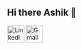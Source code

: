 ## Hi there Ashik 👋  
<a href="https://www.linkedin.com/in/ashik-hegde-india"><img src="https://skillicons.dev/icons?i=linkedin" alt="LinkedIn" width="40" /></a> <a href="mailto:hegdeashik12@@gmail.com"><img src="https://skillicons.dev/icons?i=gmail" alt="Gmail" width="40" /></a>


<!--
**AshikAHegde/AshikAHegde** is a ✨ _special_ ✨ repository because its `README.md` (this file) appears on your GitHub profile.

Here are some ideas to get you started:

- 🔭 I’m currently working on ...
- 🌱 I’m currently learning ...
- 👯 I’m looking to collaborate on ...
- 🤔 I’m looking for help with ...
- 💬 Ask me about ...
- 📫 How to reach me: ...
- 😄 Pronouns: ...
- ⚡ Fun fact: ...
-->
